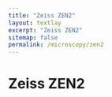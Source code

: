 ```yaml
---
title: "Zeiss ZEN2"
layout: textlay
excerpt: "Zeiss ZEN2"
sitemap: false
permalink: /microscopy/zen2
---
```


# Zeiss ZEN2


